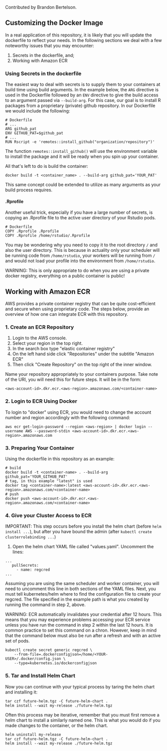 Contributed by Brandon Bertelson.

## Customizing the Docker Image

In a real application of this repository, it is likely that you will update the dockerfile to reflect your needs. In the following sections we deal with a few noteworthy issues that you may encounter: 

1. Secrets in the dockerfile, and;
2. Working with Amazon ECR

### Using Secrets in the dockerfile

The easiest way to deal with secrets is to supply them to your containers at build time using build arguments. In the example below, the `ARG` directive is used in the Dockerfile followed by an `ENV` directive to give the build access to an argument passed via `--build-arg`. For this case, our goal is to install R packages from a proprietary (private) github repository. In our Dockerfile we would include the following:

```
# Dockerfile
# ...
ARG github_pat
ENV GITHUB_PAT=$github_pat
# ...
RUN Rscript -e 'remotes::install_github("organization/repository")'
```

The function `remotes::install_github()` will use the environment variable to install the package and it will be ready when you spin up your container. 

All that's left to do is build the container: 

```
docker build -t <container_name> . --build-arg github_pat='YOUR_PAT'
```

This same concept could be extended to utilize as many arguments as your build process requires. 

#### .Rprofile

Another useful trick, especially if you have a large number of secrets, is copying an .Rprofile file to the active user directory of your Rstudio pods. 

```
# Dockerfile
COPY .Rprofile .Rprofile
COPY .Rprofile /home/rstudio/.Rprofile 
```

You may be wondering why you need to copy it to the root directory `/` and also the user directory. This is because in actuality only your scheduler will be running code from `/home/rstudio`, your workers will be running from `/` and would not load your profile into the environment from `/home/rstudio`. 

WARNING: This is only appropriate to do when you are using a private docker registry, everything on a public container is public!

## Working with Amazon ECR

AWS provides a private container registry that can be quite cost-efficient and secure when using proprietary code. The steps below, provide an overview of how one can integrate ECR with this repository. 

### 1. Create an ECR Repository

1. Login to the AWS console. 
2. Select your region in the top right. 
3. In the search box type "elastic container registry"
4. On the left hand side click "Repositories" under the subtitle "Amazon ECR"
5. Then click "Create Repository" on the top right of the inner window.

Name your repository appropriately to your containers purpose. Take note of the URI, you will need this for future steps. It will be in the form: 

```
<aws-account-id>.dkr.ecr.<aws-region>.amazonaws.com/<container-name>
```

### 2. Login to ECR Using Docker

To login to "docker" using ECR, you would need to change the account number and region accordingly with the following command: 

```{shell}
aws ecr get-login-password --region <aws-region> | docker login --username AWS --password-stdin <aws-account-id>.dkr.ecr.<aws-region>.amazonaws.com
```

### 3. Preparing Your Container

Using the dockerfile in this repository as an example: 

```{shell}
# build
docker build -t <container-name> . --build-arg github_pat='YOUR_GITHUB_PAT'
# tag, in this example "latest" is used
docker tag <container-name>:latest <aws-account-id>.dkr.ecr.<aws-region>.amazonaws.com/<container-name> 
# push
docker push <aws-account-id>.dkr.ecr.<aws-region>.amazonaws.com/<container-name>
```

### 4. Give your Cluster Access to ECR

IMPORTANT: This step occurs before you install the helm chart (before `helm install ...`), but after you have bound the admin (after `kubectl create clusterrolebinding ...`)

1. Open the helm chart YAML file called "values.yaml". Uncomment the lines: 

```
...
   pullSecrets:
     - name: regcred
...
```

Assuming you are using the same scheduler and worker container, you will need to uncomment this line in both sections of the YAML files. Next, you must tell kubernetes/helm where to find the configuration file to create your regcred. The file specified in the example path is what you created by running the command in step 2, above. 

WARNING: ECR automatically invalidates your credential after 12 hours. This means that you may experience problems accessing your ECR service unless you have run the command in step 2 within the last 12 hours. It is common practice to set this command on a chron. However, keep in mind that the command below must also be run after a refresh and with an active set of pods. 

```
kubectl create secret generic regcred \
    --from-file=.dockerconfigjson=/home/<YOUR-USER>/.docker/config.json \
    --type=kubernetes.io/dockerconfigjson
```

### 5. Tar and Install Helm Chart

Now you can continue with your typical process by taring the helm chart and installing it: 

```
tar czf future-helm.tgz -C future-helm-chart .
helm install --wait my-release ./future-helm.tgz
```

Often this process may be iterative, remember that you must first remove a helm chart to install a similarly named one. This is what you would do if you made changes to the container, or the helm chart.

```
helm uninstall my-release 
tar czf future-helm.tgz -C future-helm-chart .
helm install --wait my-release ./future-helm.tgz
```
